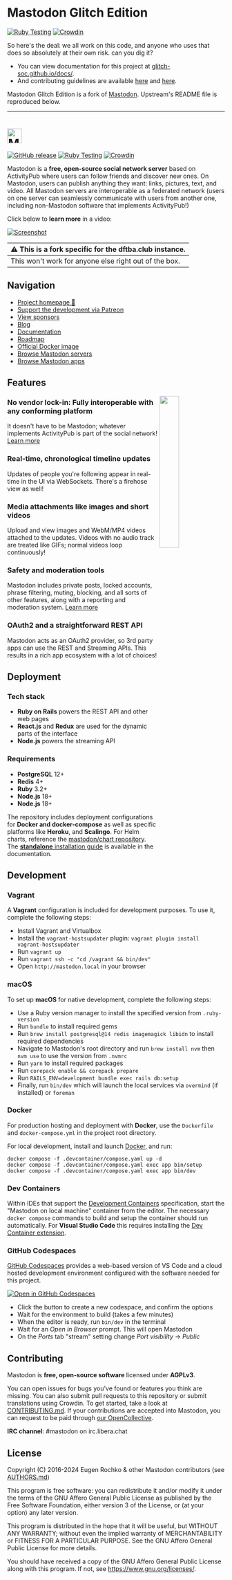 # Mastodon Glitch Edition

[![Ruby Testing](https://github.com/glitch-soc/mastodon/actions/workflows/test-ruby.yml/badge.svg)](https://github.com/glitch-soc/mastodon/actions/workflows/test-ruby.yml)
[![Crowdin](https://badges.crowdin.net/glitch-soc/localized.svg)][glitch-crowdin]

[glitch-crowdin]: https://crowdin.com/project/glitch-soc

So here's the deal: we all work on this code, and anyone who uses that does so absolutely at their own risk. can you dig it?

- You can view documentation for this project at [glitch-soc.github.io/docs/](https://glitch-soc.github.io/docs/).
- And contributing guidelines are available [here](CONTRIBUTING.md) and [here](https://glitch-soc.github.io/docs/contributing/).

Mastodon Glitch Edition is a fork of [Mastodon](https://github.com/mastodon/mastodon). Upstream's README file is reproduced below.

---

<h1><picture>
  <source media="(prefers-color-scheme: dark)" srcset="./lib/assets/wordmark.dark.png?raw=true">
  <source media="(prefers-color-scheme: light)" srcset="./lib/assets/wordmark.light.png?raw=true">
  <img alt="Mastodon" src="./lib/assets/wordmark.light.png?raw=true" height="34">
</picture></h1>

[![GitHub release](https://img.shields.io/github/release/mastodon/mastodon.svg)][releases]
[![Ruby Testing](https://github.com/mastodon/mastodon/actions/workflows/test-ruby.yml/badge.svg)](https://github.com/mastodon/mastodon/actions/workflows/test-ruby.yml)
[![Crowdin](https://d322cqt584bo4o.cloudfront.net/mastodon/localized.svg)][crowdin]

[releases]: https://github.com/mastodon/mastodon/releases
[crowdin]: https://crowdin.com/project/mastodon

Mastodon is a **free, open-source social network server** based on ActivityPub where users can follow friends and discover new ones. On Mastodon, users can publish anything they want: links, pictures, text, and video. All Mastodon servers are interoperable as a federated network (users on one server can seamlessly communicate with users from another one, including non-Mastodon software that implements ActivityPub!)

Click below to **learn more** in a video:

[![Screenshot](https://blog.joinmastodon.org/2018/06/why-activitypub-is-the-future/ezgif-2-60f1b00403.gif)][youtube_demo]

[youtube_demo]: https://www.youtube.com/watch?v=IPSbNdBmWKE

| :warning: This is a fork specific for the dftba.club instance. |
|:---------------------------------------------------------------|
| This won't work for anyone else right out of the box.          |

## Navigation

- [Project homepage 🐘](https://joinmastodon.org)
- [Support the development via Patreon][patreon]
- [View sponsors](https://joinmastodon.org/sponsors)
- [Blog](https://blog.joinmastodon.org)
- [Documentation](https://docs.joinmastodon.org)
- [Roadmap](https://joinmastodon.org/roadmap)
- [Official Docker image](https://github.com/mastodon/mastodon/pkgs/container/mastodon)
- [Browse Mastodon servers](https://joinmastodon.org/communities)
- [Browse Mastodon apps](https://joinmastodon.org/apps)

[patreon]: https://www.patreon.com/mastodon

## Features

<img src="/app/javascript/images/elephant_ui_working.svg?raw=true" align="right" width="30%" />

### No vendor lock-in: Fully interoperable with any conforming platform

It doesn't have to be Mastodon; whatever implements ActivityPub is part of the social network! [Learn more](https://blog.joinmastodon.org/2018/06/why-activitypub-is-the-future/)

### Real-time, chronological timeline updates

Updates of people you're following appear in real-time in the UI via WebSockets. There's a firehose view as well!

### Media attachments like images and short videos

Upload and view images and WebM/MP4 videos attached to the updates. Videos with no audio track are treated like GIFs; normal videos loop continuously!

### Safety and moderation tools

Mastodon includes private posts, locked accounts, phrase filtering, muting, blocking, and all sorts of other features, along with a reporting and moderation system. [Learn more](https://blog.joinmastodon.org/2018/07/cage-the-mastodon/)

### OAuth2 and a straightforward REST API

Mastodon acts as an OAuth2 provider, so 3rd party apps can use the REST and Streaming APIs. This results in a rich app ecosystem with a lot of choices!

## Deployment

### Tech stack

- **Ruby on Rails** powers the REST API and other web pages
- **React.js** and **Redux** are used for the dynamic parts of the interface
- **Node.js** powers the streaming API

### Requirements

- **PostgreSQL** 12+
- **Redis** 4+
- **Ruby** 3.2+
- **Node.js** 18+
- **Node.js** 18+

The repository includes deployment configurations for **Docker and docker-compose** as well as specific platforms like **Heroku**, and **Scalingo**. For Helm charts, reference the [mastodon/chart repository](https://github.com/mastodon/chart). The [**standalone** installation guide](https://docs.joinmastodon.org/admin/install/) is available in the documentation.

## Development

### Vagrant

A **Vagrant** configuration is included for development purposes. To use it, complete the following steps:

- Install Vagrant and Virtualbox
- Install the `vagrant-hostsupdater` plugin: `vagrant plugin install vagrant-hostsupdater`
- Run `vagrant up`
- Run `vagrant ssh -c "cd /vagrant && bin/dev"`
- Open `http://mastodon.local` in your browser

### macOS

To set up **macOS** for native development, complete the following steps:

- Use a Ruby version manager to install the specified version from `.ruby-version`
- Run `bundle` to install required gems
- Run `brew install postgresql@14 redis imagemagick libidn` to install required dependencies
- Navigate to Mastodon's root directory and run `brew install nvm` then `nvm use` to use the version from `.nvmrc`
- Run `yarn` to install required packages
- Run `corepack enable && corepack prepare`
- Run `RAILS_ENV=development bundle exec rails db:setup`
- Finally, run `bin/dev` which will launch the local services via `overmind` (if installed) or `foreman`

### Docker

For production hosting and deployment with **Docker**, use the `Dockerfile` and
`docker-compose.yml` in the project root directory.

For local development, install and launch [Docker], and run:

```shell
docker compose -f .devcontainer/compose.yaml up -d
docker compose -f .devcontainer/compose.yaml exec app bin/setup
docker compose -f .devcontainer/compose.yaml exec app bin/dev
```

### Dev Containers

Within IDEs that support the [Development Containers] specification, start the
"Mastodon on local machine" container from the editor. The necessary `docker
compose` commands to build and setup the container should run automatically. For
**Visual Studio Code** this requires installing the [Dev Container extension].

### GitHub Codespaces

[GitHub Codespaces] provides a web-based version of VS Code and a cloud hosted
development environment configured with the software needed for this project.

[![Open in GitHub Codespaces](https://github.com/codespaces/badge.svg)][codespace]

- Click the button to create a new codespace, and confirm the options
- Wait for the environment to build (takes a few minutes)
- When the editor is ready, run `bin/dev` in the terminal
- Wait for an _Open in Browser_ prompt. This will open Mastodon
- On the _Ports_ tab "stream" setting change _Port visibility_ → _Public_

## Contributing

Mastodon is **free, open-source software** licensed under **AGPLv3**.

You can open issues for bugs you've found or features you think are missing. You can also submit pull requests to this repository or submit translations using Crowdin. To get started, take a look at [CONTRIBUTING.md](CONTRIBUTING.md). If your contributions are accepted into Mastodon, you can request to be paid through [our OpenCollective](https://opencollective.com/mastodon).

**IRC channel**: #mastodon on irc.libera.chat

## License

Copyright (C) 2016-2024 Eugen Rochko & other Mastodon contributors (see [AUTHORS.md](AUTHORS.md))

This program is free software: you can redistribute it and/or modify it under the terms of the GNU Affero General Public License as published by the Free Software Foundation, either version 3 of the License, or (at your option) any later version.

This program is distributed in the hope that it will be useful, but WITHOUT ANY WARRANTY; without even the implied warranty of MERCHANTABILITY or FITNESS FOR A PARTICULAR PURPOSE. See the GNU Affero General Public License for more details.

You should have received a copy of the GNU Affero General Public License along with this program. If not, see <https://www.gnu.org/licenses/>.

[codespace]: https://codespaces.new/mastodon/mastodon?quickstart=1&devcontainer_path=.devcontainer%2Fcodespaces%2Fdevcontainer.json
[Dev Container extension]: https://containers.dev/supporting#dev-containers
[Development Containers]: https://containers.dev/supporting
[Docker]: https://docs.docker.com
[GitHub Codespaces]: https://docs.github.com/en/codespaces
[Homebrew]: https://brew.sh
